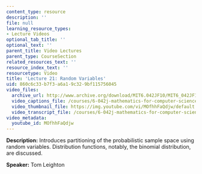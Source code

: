 ```yaml
---
content_type: resource
description: ''
file: null
learning_resource_types:
- Lecture Videos
optional_tab_title: ''
optional_text: ''
parent_title: Video Lectures
parent_type: CourseSection
related_resources_text: ''
resource_index_text: ''
resourcetype: Video
title: 'Lecture 21: Random Variables'
uid: 860c6c33-b7f3-a6a1-9c32-9bf115756045
video_files:
  archive_url: http://www.archive.org/download/MIT6.042JF10/MIT6_042JF10_lec21_300k.mp4
  video_captions_file: /courses/6-042j-mathematics-for-computer-science-fall-2010/f883f89603b757c0b60579d7d18606e1_MOfhhFaQdjw.vtt
  video_thumbnail_file: https://img.youtube.com/vi/MOfhhFaQdjw/default.jpg
  video_transcript_file: /courses/6-042j-mathematics-for-computer-science-fall-2010/26637c51d9ed01c61aa160f5f4a20e26_MOfhhFaQdjw.pdf
video_metadata:
  youtube_id: MOfhhFaQdjw
---
```


**Description:** Introduces partitioning of the probabilistic sample space using random variables. Distribution functions, notably, the binomial distribution, are discussed.

**Speaker:** Tom Leighton